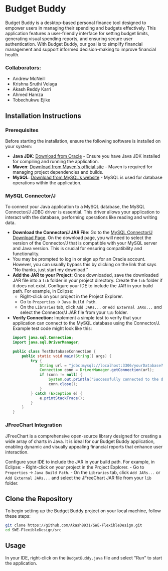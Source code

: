 # Budget Buddy
Budget Buddy is a desktop-based personal finance tool designed to empower users in managing their spending and budgets effectively. This application features a user-friendly interface for setting budget limits, generating visual spending reports, and ensuring secure user authentication. With Budget Buddy, our goal is to simplify financial management and support informed decision-making to improve financial health.

### Collaborators:
- Andrew McNeill
- Krishna Sruthi Velaga
- Akash Reddy Karri
- Ahmed Hamza
- Tobechukwu Ejike

## Installation Instructions

### Prerequisites
Before starting the installation, ensure the following software is installed on your system:
- **Java JDK**: [Download from Oracle](https://www.oracle.com/java/technologies/javase-jdk11-downloads.html) - Ensure you have Java JDK installed for compiling and running the application.
- **Maven**: [Download from Maven's official site](https://maven.apache.org/download.cgi) - Maven is required for managing project dependencies and builds.
- **MySQL**: [Download from MySQL's website](https://dev.mysql.com/downloads/mysql/) - MySQL is used for database operations within the application.

### MySQL Connector/J
To connect your Java application to a MySQL database, the MySQL Connector/J JDBC driver is essential. This driver allows your application to interact with the database, performing operations like reading and writing data.

- **Download the Connector/J JAR File**: Go to the [MySQL Connector/J Download Page](https://dev.mysql.com/downloads/connector/j/). On the download page, you will need to select the version of the Connector/J that is compatible with your MySQL server and Java version. This is crucial for ensuring compatibility and functionality.
- You may be prompted to log in or sign up for an Oracle account. However, you can usually bypass this by clicking on the link that says "No thanks, just start my download."
- **Add the JAR to your Project**: Once downloaded, save the downloaded JAR file into a `lib` folder in your project directory. Create the `lib` folder if it does not exist.
Configure your IDE to include the JAR in your build path. For example, in Eclipse:
     - Right-click on your project in the Project Explorer.
     - Go to `Properties` -> `Java Build Path`.
     - On the `Libraries` tab, click `Add JARs...` or `Add External JARs...` and select the Connector/J JAR file from your `lib` folder.
- **Verify Connection:** Implement a simple test to verify that your application can connect to the MySQL database using the Connector/J. Example test code might look like this:
   ```java
   import java.sql.Connection;
   import java.sql.DriverManager;

   public class TestDatabaseConnection {
       public static void main(String[] args) {
           try {
               String url = "jdbc:mysql://localhost:3306/yourDatabase?user=yourUsername&password=yourPassword";
               Connection conn = DriverManager.getConnection(url);
               if (conn != null) {
                   System.out.println("Successfully connected to the database.");
                   conn.close();
               }
           } catch (Exception e) {
               e.printStackTrace();
           }
       }
   }
### JFreeChart Integration
JFreeChart is a comprehensive open-source library designed for creating a wide array of charts in Java. It is ideal for our Budget Buddy application, enabling dynamic and visually appealing financial reports that enhance user interaction.

Configure your IDE to include the JAR in your build path. For example, in Eclipse:
     - Right-click on your project in the Project Explorer.
     - Go to `Properties` -> `Java Build Path`.
     - On the `Libraries` tab, click `Add JARs...` or `Add External JARs...` and select the JFreeChart JAR file from your `lib` folder.


## Clone the Repository
To begin setting up the Budget Buddy project on your local machine, follow these steps:
```bash
git clone https://github.com/Akash8931/SWE-FlexibleDesign.git
cd SWE-FlexibleDesign/src
```
## Usage
In your IDE, right-click on the `BudgetBuddy.java` file and select "Run" to start the application.
